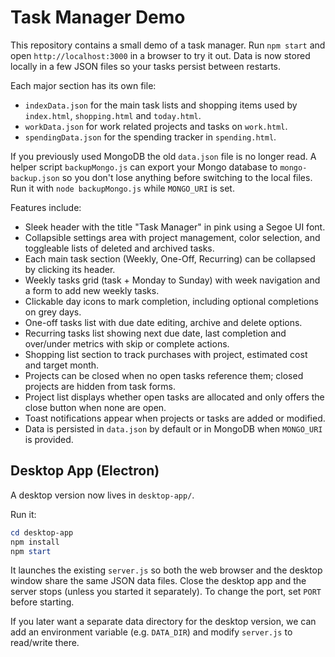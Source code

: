 # Task Manager Demo

This repository contains a small demo of a task manager. Run `npm start` and open `http://localhost:3000` in a browser to try it out. Data is now stored locally in a few JSON files so your tasks persist between restarts.

Each major section has its own file:

- `indexData.json` for the main task lists and shopping items used by `index.html`, `shopping.html` and `today.html`.
- `workData.json` for work related projects and tasks on `work.html`.
- `spendingData.json` for the spending tracker in `spending.html`.

If you previously used MongoDB the old `data.json` file is no longer read. A helper script `backupMongo.js` can export your Mongo database to `mongo-backup.json` so you don't lose anything before switching to the local files. Run it with `node backupMongo.js` while `MONGO_URI` is set.

Features include:

- Sleek header with the title "Task Manager" in pink using a Segoe UI font.
- Collapsible settings area with project management, color selection, and toggleable lists of deleted and archived tasks.
- Each main task section (Weekly, One-Off, Recurring) can be collapsed by clicking its header.
- Weekly tasks grid (task + Monday to Sunday) with week navigation and a form to add new weekly tasks.
- Clickable day icons to mark completion, including optional completions on grey days.
- One-off tasks list with due date editing, archive and delete options.
- Recurring tasks list showing next due date, last completion and over/under metrics with skip or complete actions.
- Shopping list section to track purchases with project, estimated cost and target month.
- Projects can be closed when no open tasks reference them; closed projects are hidden from task forms.
- Project list displays whether open tasks are allocated and only offers the close button when none are open.
- Toast notifications appear when projects or tasks are added or modified.
- Data is persisted in `data.json` by default or in MongoDB when `MONGO_URI` is provided.

## Desktop App (Electron)
A desktop version now lives in `desktop-app/`.

Run it:

```powershell
cd desktop-app
npm install
npm start
```

It launches the existing `server.js` so both the web browser and the desktop window share the same JSON data files. Close the desktop app and the server stops (unless you started it separately). To change the port, set `PORT` before starting.

If you later want a separate data directory for the desktop version, we can add an environment variable (e.g. `DATA_DIR`) and modify `server.js` to read/write there.

